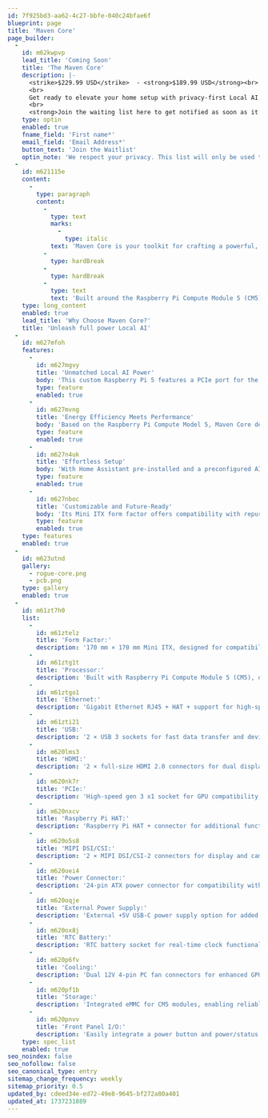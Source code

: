 ```yaml
---
id: 7f925bd3-aa62-4c27-bbfe-040c24bfae6f
blueprint: page
title: 'Maven Core'
page_builder:
  -
    id: m62kwpvp
    lead_title: 'Coming Soon'
    title: 'The Maven Core'
    description: |-
      <strike>$229.99 USD</strike>  - <strong>$189.99 USD</strong><br>
      <br>
      Get ready to elevate your home setup with privacy-first Local AI. The Maven Core is <span>almost here</span>, and our first batch will be <span>limited.</span> Once the first batch sells out, we’ll move back to waitlist mode—don’t miss out!<br>
      <br>
      <strong>Join the waiting list here to get notified as soon as it’s available.</strong>
    type: optin
    enabled: true
    fname_field: 'First name*'
    email_field: 'Email Address*'
    button_text: 'Join the Waitlist'
    optin_note: 'We respect your privacy. This list will only be used to notify you when the Maven Core becomes available—no spam, no exceptions.'
  -
    id: m621115e
    content:
      -
        type: paragraph
        content:
          -
            type: text
            marks:
              -
                type: italic
            text: 'Maven Core is your toolkit for crafting a powerful, private, and fully autonomous home. Designed with creators in mind, it gives you the freedom to innovate, reclaim control, and safeguard your sanctuary.'
          -
            type: hardBreak
          -
            type: hardBreak
          -
            type: text
            text: 'Built around the Raspberry Pi Compute Module 5 (CM5) and equipped with a PCIe slot for GPU compatibility, it provides the horsepower for lightning-fast large language models (LLMs) computation. All while maintaining the energy efficiency and sleek form factor you expect.'
    type: long_content
    enabled: true
    lead_title: 'Why Choose Maven Core?'
    title: 'Unleash full power Local AI'
  -
    id: m627mfoh
    features:
      -
        id: m627mgvy
        title: 'Unmatched Local AI Power'
        body: 'This custom Raspberry Pi 5 features a PCIe port for the GPU of your choice, unlocking full-power large language model (LLM) computation. Experience lightning-fast, privacy-first, local AI voice assistance, with unmatched power.'
        type: feature
        enabled: true
      -
        id: m627mvng
        title: 'Energy Efficiency Meets Performance'
        body: 'Based on the Raspberry Pi Compute Model 5, Maven Core delivers exceptional energy efficiency without sacrificing capability.'
        type: feature
        enabled: true
      -
        id: m627n4uk
        title: 'Effortless Setup'
        body: 'With Home Assistant pre-installed and a preconfigured AI voice assistant, getting started is seamless—choose a plug-and-play compute module kit or an easy-to-install image, perfect for beginners and experienced DIY enthusiasts'
        type: feature
        enabled: true
      -
        id: m627nboc
        title: 'Customizable and Future-Ready'
        body: 'Its Mini ITX form factor offers compatibility with repurposed PC components, giving you the freedom to customize and upgrade as needed—while maintaining a premium, compact build.'
        type: feature
        enabled: true
    type: features
    enabled: true
  -
    id: m623utnd
    gallery:
      - rogue-core.png
      - pcb.png
    type: gallery
    enabled: true
  -
    id: m61zt7h0
    list:
      -
        id: m61ztelz
        title: 'Form Factor:'
        description: '170 mm × 170 mm Mini ITX, designed for compatibility with PC cases and components.'
      -
        id: m61ztg1t
        title: 'Processor:'
        description: 'Built with Raspberry Pi Compute Module 5 (CM5), offering reliable performance and versatility.'
      -
        id: m61ztgo1
        title: 'Ethernet:'
        description: 'Gigabit Ethernet RJ45 + HAT + support for high-speed wired networking.'
      -
        id: m61zti21
        title: 'USB:'
        description: '2 × USB 3 sockets for fast data transfer and device connectivity.'
      -
        id: m620lms3
        title: 'HDMI:'
        description: '2 × full-size HDMI 2.0 connectors for dual display support.'
      -
        id: m620nk7r
        title: 'PCIe:'
        description: 'High-speed gen 3 x1 socket for GPU compatibility, unlocking advanced local AI capabilities.'
      -
        id: m620nxcv
        title: 'Raspberry Pi HAT:'
        description: 'Raspberry Pi HAT + connector for additional functionality.'
      -
        id: m620o5s8
        title: 'MIPI DSI/CSI:'
        description: '2 × MIPI DSI/CSI-2 connectors for display and camera integration.'
      -
        id: m620oei4
        title: 'Power Connector:'
        description: '24-pin ATX power connector for compatibility with standard PC power supplies.'
      -
        id: m620oqje
        title: 'External Power Supply:'
        description: 'External +5V USB-C power supply option for added flexibility.'
      -
        id: m620ox8j
        title: 'RTC Battery:'
        description: 'RTC battery socket for real-time clock functionality.'
      -
        id: m620p6fv
        title: 'Cooling:'
        description: 'Dual 12V 4-pin PC fan connectors for enhanced GPU cooling performance.'
      -
        id: m620pf1b
        title: 'Storage:'
        description: 'Integrated eMMC for CM5 modules, enabling reliable and fast storage.'
      -
        id: m620pnvv
        title: 'Front Panel I/O:'
        description: 'Easily integrate a power button and power/status LEDs for streamlined user operation.'
    type: spec_list
    enabled: true
seo_noindex: false
seo_nofollow: false
seo_canonical_type: entry
sitemap_change_frequency: weekly
sitemap_priority: 0.5
updated_by: cdeed34e-ed72-49e8-9645-bf272a80a401
updated_at: 1737231889
---
```

